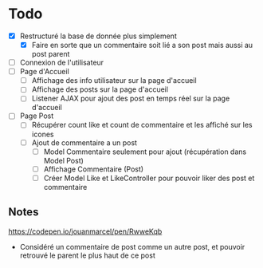 # Todo

- [X] Restructuré la base de donnée plus simplement
  - [X] Faire en sorte que un commentaire soit lié a son post mais aussi au post parent
- [ ] Connexion de l'utilisateur
- [ ] Page d'Accueil
  - [ ] Affichage des info utilisateur sur la page d'accueil
  - [ ] Affichage des posts sur la page d'accueil
  - [ ] Listener AJAX pour ajout des post en temps réel sur la page d'accueil
- [ ] Page Post
  - [ ] Récupérer count like et count de commentaire et les affiché sur les icones
  - [ ] Ajout de commentaire a un post
    - [ ] Model Commentaire seulement pour ajout (récupération dans Model Post)
    - [ ] Affichage Commentaire (Post)
    - [ ] Créer Model Like et LikeController pour pouvoir liker des post et commentaire

## Notes

<https://codepen.io/jouanmarcel/pen/RwweKqb>

- Considéré un commentaire de post comme un autre post, et pouvoir retrouvé le parent le plus haut de ce post
